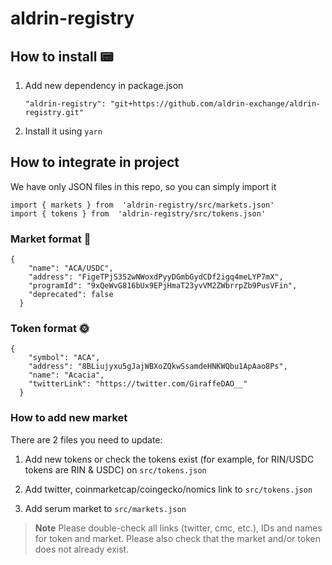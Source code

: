 # aldrin-registry

## How to install 📟 
1. Add new dependency in package.json 

    `"aldrin-registry": "git+https://github.com/aldrin-exchange/aldrin-registry.git"`

3. Install it using `yarn`

## How to integrate in project

We have only JSON files in this repo, so you can simply import it

    import { markets } from  'aldrin-registry/src/markets.json'
    import { tokens } from  'aldrin-registry/src/tokens.json'

### Market format 🛒
    {
        "name": "ACA/USDC",
        "address": "FigeTPjS352wNWoxdPyyDGmbGydCDf2igq4meLYP7mX",
        "programId": "9xQeWvG816bUx9EPjHmaT23yvVM2ZWbrrpZb9PusVFin",
        "deprecated": false
      }
### Token format 🌞
    {
        "symbol": "ACA",
        "address": "8BLiujyxu5gJajWBXoZQkwSsamdeHNKWQbu1ApAao8Ps",
        "name": "Acacia",
        "twitterLink": "https://twitter.com/GiraffeDAO__"
      }
### How to add new market

There are 2 files you need to update:

1) Add new tokens or check the tokens exist (for example, for RIN/USDC tokens are RIN & USDC) on `src/tokens.json`

2) Add twitter, coinmarketcap/coingecko/nomics link to `src/tokens.json`

3) Add serum market to `src/markets.json`

> **Note**
Please double-check all links (twitter, cmc, etc.), IDs and names for token and market. Please also check that the market and/or token does not already exist.